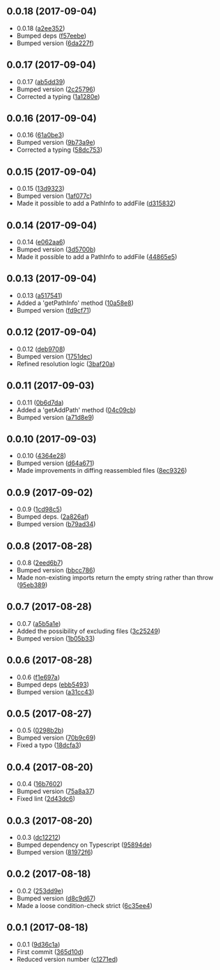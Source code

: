 <a name="0.0.18"></a>
## 0.0.18 (2017-09-04)

* 0.0.18 ([a2ee352](https://github.com/wessberg/TypescriptLanguageService/commit/a2ee352))
* Bumped deps ([f57eebe](https://github.com/wessberg/TypescriptLanguageService/commit/f57eebe))
* Bumped version ([6da227f](https://github.com/wessberg/TypescriptLanguageService/commit/6da227f))



<a name="0.0.17"></a>
## 0.0.17 (2017-09-04)

* 0.0.17 ([ab5dd39](https://github.com/wessberg/TypescriptLanguageService/commit/ab5dd39))
* Bumped version ([2c25796](https://github.com/wessberg/TypescriptLanguageService/commit/2c25796))
* Corrected a typing ([1a1280e](https://github.com/wessberg/TypescriptLanguageService/commit/1a1280e))



<a name="0.0.16"></a>
## 0.0.16 (2017-09-04)

* 0.0.16 ([61a0be3](https://github.com/wessberg/TypescriptLanguageService/commit/61a0be3))
* Bumped version ([9b73a9e](https://github.com/wessberg/TypescriptLanguageService/commit/9b73a9e))
* Corrected a typing ([58dc753](https://github.com/wessberg/TypescriptLanguageService/commit/58dc753))



<a name="0.0.15"></a>
## 0.0.15 (2017-09-04)

* 0.0.15 ([13d9323](https://github.com/wessberg/TypescriptLanguageService/commit/13d9323))
* Bumped version ([1af077c](https://github.com/wessberg/TypescriptLanguageService/commit/1af077c))
* Made it possible to add a PathInfo to addFile ([d315832](https://github.com/wessberg/TypescriptLanguageService/commit/d315832))



<a name="0.0.14"></a>
## 0.0.14 (2017-09-04)

* 0.0.14 ([e062aa6](https://github.com/wessberg/TypescriptLanguageService/commit/e062aa6))
* Bumped version ([3d5700b](https://github.com/wessberg/TypescriptLanguageService/commit/3d5700b))
* Made it possible to add a PathInfo to addFile ([44865e5](https://github.com/wessberg/TypescriptLanguageService/commit/44865e5))



<a name="0.0.13"></a>
## 0.0.13 (2017-09-04)

* 0.0.13 ([a517541](https://github.com/wessberg/TypescriptLanguageService/commit/a517541))
* Added a 'getPathInfo' method ([10a58e8](https://github.com/wessberg/TypescriptLanguageService/commit/10a58e8))
* Bumped version ([fd9cf71](https://github.com/wessberg/TypescriptLanguageService/commit/fd9cf71))



<a name="0.0.12"></a>
## 0.0.12 (2017-09-04)

* 0.0.12 ([deb9708](https://github.com/wessberg/TypescriptLanguageService/commit/deb9708))
* Bumped version ([1751dec](https://github.com/wessberg/TypescriptLanguageService/commit/1751dec))
* Refined resolution logic ([3baf20a](https://github.com/wessberg/TypescriptLanguageService/commit/3baf20a))



<a name="0.0.11"></a>
## 0.0.11 (2017-09-03)

* 0.0.11 ([0b6d7da](https://github.com/wessberg/TypescriptLanguageService/commit/0b6d7da))
* Added a 'getAddPath' method ([04c09cb](https://github.com/wessberg/TypescriptLanguageService/commit/04c09cb))
* Bumped version ([a71d8e9](https://github.com/wessberg/TypescriptLanguageService/commit/a71d8e9))



<a name="0.0.10"></a>
## 0.0.10 (2017-09-03)

* 0.0.10 ([4364e28](https://github.com/wessberg/TypescriptLanguageService/commit/4364e28))
* Bumped version ([d64a671](https://github.com/wessberg/TypescriptLanguageService/commit/d64a671))
* Made improvements in diffing reassembled files ([8ec9326](https://github.com/wessberg/TypescriptLanguageService/commit/8ec9326))



<a name="0.0.9"></a>
## 0.0.9 (2017-09-02)

* 0.0.9 ([1cd98c5](https://github.com/wessberg/TypescriptLanguageService/commit/1cd98c5))
* Bumped deps. ([2a826af](https://github.com/wessberg/TypescriptLanguageService/commit/2a826af))
* Bumped version ([b79ad34](https://github.com/wessberg/TypescriptLanguageService/commit/b79ad34))



<a name="0.0.8"></a>
## 0.0.8 (2017-08-28)

* 0.0.8 ([2eed6b7](https://github.com/wessberg/TypescriptLanguageService/commit/2eed6b7))
* Bumped version ([bbcc786](https://github.com/wessberg/TypescriptLanguageService/commit/bbcc786))
* Made non-existing imports return the empty string rather than throw ([95eb389](https://github.com/wessberg/TypescriptLanguageService/commit/95eb389))



<a name="0.0.7"></a>
## 0.0.7 (2017-08-28)

* 0.0.7 ([a5b5a1e](https://github.com/wessberg/TypescriptLanguageService/commit/a5b5a1e))
* Added the possibility of excluding files ([3c25249](https://github.com/wessberg/TypescriptLanguageService/commit/3c25249))
* Bumped version ([1b05b33](https://github.com/wessberg/TypescriptLanguageService/commit/1b05b33))



<a name="0.0.6"></a>
## 0.0.6 (2017-08-28)

* 0.0.6 ([f1e697a](https://github.com/wessberg/TypescriptLanguageService/commit/f1e697a))
* Bumped deps ([ebb5493](https://github.com/wessberg/TypescriptLanguageService/commit/ebb5493))
* Bumped version ([a31cc43](https://github.com/wessberg/TypescriptLanguageService/commit/a31cc43))



<a name="0.0.5"></a>
## 0.0.5 (2017-08-27)

* 0.0.5 ([0298b2b](https://github.com/wessberg/TypescriptLanguageService/commit/0298b2b))
* Bumped version ([70b9c69](https://github.com/wessberg/TypescriptLanguageService/commit/70b9c69))
* Fixed a typo ([18dcfa3](https://github.com/wessberg/TypescriptLanguageService/commit/18dcfa3))



<a name="0.0.4"></a>
## 0.0.4 (2017-08-20)

* 0.0.4 ([16b7602](https://github.com/wessberg/TypescriptLanguageService/commit/16b7602))
* Bumped version ([75a8a37](https://github.com/wessberg/TypescriptLanguageService/commit/75a8a37))
* Fixed lint ([2d43dc6](https://github.com/wessberg/TypescriptLanguageService/commit/2d43dc6))



<a name="0.0.3"></a>
## 0.0.3 (2017-08-20)

* 0.0.3 ([dc12212](https://github.com/wessberg/TypescriptLanguageService/commit/dc12212))
* Bumped dependency on Typescript ([95894de](https://github.com/wessberg/TypescriptLanguageService/commit/95894de))
* Bumped version ([81972f6](https://github.com/wessberg/TypescriptLanguageService/commit/81972f6))



<a name="0.0.2"></a>
## 0.0.2 (2017-08-18)

* 0.0.2 ([253dd9e](https://github.com/wessberg/TypescriptLanguageService/commit/253dd9e))
* Bumped version ([d8c9d67](https://github.com/wessberg/TypescriptLanguageService/commit/d8c9d67))
* Made a loose condition-check strict ([6c35ee4](https://github.com/wessberg/TypescriptLanguageService/commit/6c35ee4))



<a name="0.0.1"></a>
## 0.0.1 (2017-08-18)

* 0.0.1 ([9d36c1a](https://github.com/wessberg/TypescriptLanguageService/commit/9d36c1a))
* First commit ([365d10d](https://github.com/wessberg/TypescriptLanguageService/commit/365d10d))
* Reduced version number ([c1271ed](https://github.com/wessberg/TypescriptLanguageService/commit/c1271ed))




